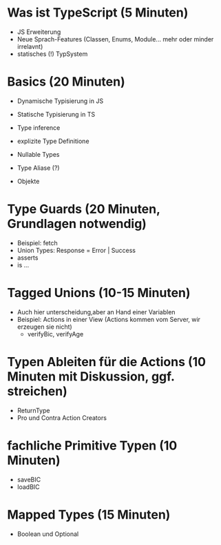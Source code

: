 # Was ist TypeScript (5 Minuten)

- JS Erweiterung
- Neue Sprach-Features (Classen, Enums, Module... mehr oder minder irrelavnt)
- statisches (!) TypSystem

# Basics (20 Minuten)

- Dynamische Typisierung in JS
- Statische Typisierung in TS

- Type inference
- explizite Type Definitione
- Nullable Types
- Type Aliase (?)
- Objekte

# Type Guards (20 Minuten, Grundlagen notwendig)

- Beispiel: fetch
- Union Types: Response = Error | Success
- asserts
- is ...

# Tagged Unions (10-15 Minuten)

- Auch hier unterscheidung,aber an Hand einer Variablen
- Beispiel: Actions in einer View (Actions kommen vom Server, wir erzeugen sie nicht)
  - verifyBic, verifyAge

# Typen Ableiten für die Actions (10 Minuten mit Diskussion, ggf. streichen)

- ReturnType
- Pro und Contra Action Creators

# fachliche Primitive Typen (10 Minuten)

- saveBIC
- loadBIC

# Mapped Types (15 Minuten)

- Boolean und Optional
